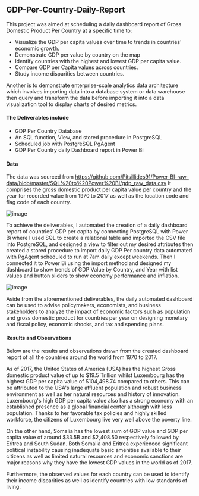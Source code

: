 ## GDP-Per-Country-Daily-Report

This project was aimed at scheduling a daily dashboard report of Gross Domestic Product Per Country at a specific time to:
- Visualize the GDP per capita values over time to trends in countries' economic growth.
- Demonstrate GDP per value by country on the map
- Identify countries with the highest and lowest GDP per capita value.
- Compare GDP per Capita values across countries.
- Study income disparities between countries.

Another is to demonstrate enterprise-scale analytics data architecture which involves importing data into a database system or data warehouse then query and transform the data before importing it into a data visualization tool to display charts of desired metrics.

#### The Deliverables include 
- GDP Per Country Database
- An SQL function, View, and stored procedure in PostgreSQL
- Scheduled job with PostgreSQL PgAgent
- GDP Per Country daily Dashboard report in Power Bi

#### Data
The data was sourced from https://github.com/Pitsillides91/Power-BI-raw-data/blob/master/SQL%20to%20Power%20BI/gdp_raw_data.csv It comprises the gross domestic product per capita value per country and the year for recorded value from 1970 to 2017 as well as the location code and flag code of each country.


![image](https://github.com/Ibrahim-netizen/GDP-Per-Country-Daily-Report/assets/76513466/32b67299-cf13-4329-82f3-9d5c486d9149)



To achieve the deliverables, I automated the creation of a daily dashboard report of countries' GDP per capita by connecting PostgreSQL with Power Bi where I used SQL to create a relational table and imported the CSV file into PostgreSQL, and designed a view to filter out my desired attributes then created a stored procedure to import daily GDP Per country data automated with PgAgent scheduled to run at 7am daily except weekends. Then I connected it to Power Bi using the import method and designed my dashboard to show trends of GDP Value by Country, and Year with list values and button sliders to show economy performance and inflation.



![image](https://github.com/Ibrahim-netizen/GDP-Per-Country-Daily-Report/assets/76513466/328ad10a-9836-4957-9e9a-815e1603369c)



Aside from the aforementioned deliverables, the daily automated dashboard can be used to advise policymakers, economists, and business stakeholders to analyze the impact of economic factors such as population and gross domestic product for countries per year on designing monetary and fiscal policy, economic shocks, and tax and spending plans.

#### Results and Observations

Below are the results and observations drawn from the created dashboard report of all the countries around the world from 1970 to 2017.

As of 2017, the United States of America (USA) has the highest Gross domestic product value of up to $19.5 Trillion whilst Luxembourg has the highest GDP per capita value of $104,498.74 compared to others. This can be attributed to the USA's large affluent population and robust business environment as well as her natural resources and history of innovation. Luxembourg's high GDP per capita value also has a strong economy with an established presence as a global financial center although with less population. Thanks to her favorable tax policies and highly skilled workforce, the citizens of Luxembourg live very well above the poverty line.

On the other hand, Somalia has the lowest sum of GDP value and GDP per capita value of around $33.5B and $2,408.50 respectively followed by Eritrea and South Sudan. Both Somalia and Eritrea experienced significant political instability causing inadequate basic amenities available to their citizens as well as limited natural resources and economic sanctions are major reasons why they have the lowest GDP values in the world as of 2017.

Furthermore, the observed values for each country can be used to identify their income disparities as well as identify countries with low standards of living.















